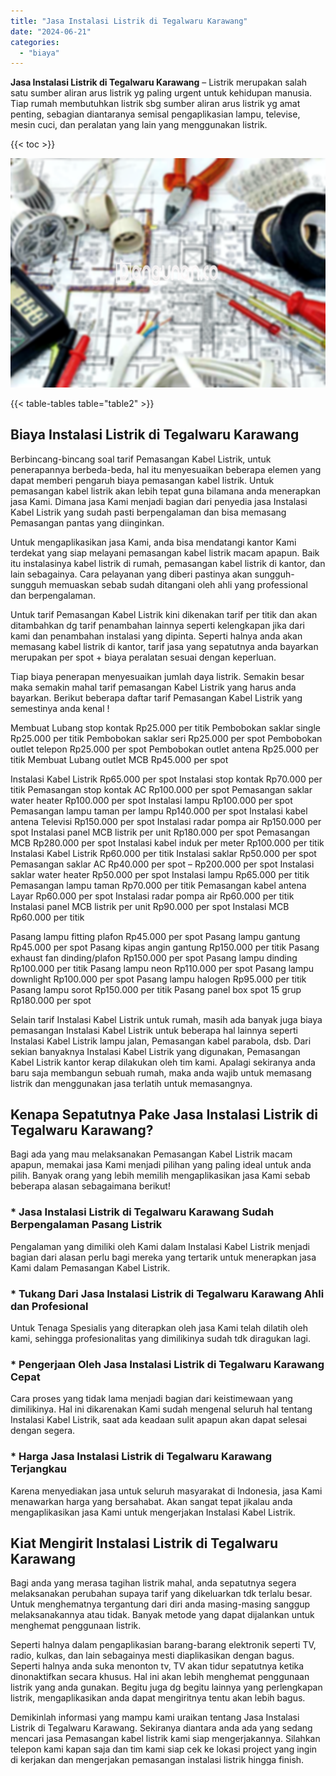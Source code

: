 ```yaml
---
title: "Jasa Instalasi Listrik di Tegalwaru Karawang"
date: "2024-06-21"
categories: 
  - "biaya"
---
```


**Jasa Instalasi Listrik di Tegalwaru Karawang** – Listrik merupakan salah satu sumber aliran arus listrik yg paling urgent untuk kehidupan manusia. Tiap rumah membutuhkan listrik sbg sumber aliran arus listrik yg amat penting, sebagian diantaranya semisal pengaplikasian lampu, televise, mesin cuci, dan peralatan yang lain yang menggunakan listrik.

{{< toc >}}

![Jasa Instalasi Listrik di Tegalwaru Karawang](/images/instalasi-listrik-murah45.png)

{{< table-tables table="table2" >}}

## Biaya Instalasi Listrik di Tegalwaru Karawang

Berbincang-bincang soal tarif Pemasangan Kabel Listrik, untuk penerapannya berbeda-beda, hal itu menyesuaikan beberapa elemen yang dapat memberi pengaruh biaya pemasangan kabel listrik. Untuk pemasangan kabel listrik akan lebih tepat guna bilamana anda menerapkan jasa Kami. Dimana jasa Kami menjadi bagian dari penyedia jasa Instalasi Kabel Listrik yang sudah pasti berpengalaman dan bisa memasang Pemasangan pantas yang diinginkan.

Untuk mengaplikasikan jasa Kami, anda bisa mendatangi kantor Kami terdekat yang siap melayani pemasangan kabel listrik macam apapun. Baik itu instalasinya kabel listrik di rumah, pemasangan kabel listrik di kantor, dan lain sebagainya. Cara pelayanan yang diberi pastinya akan sungguh-sungguh memuaskan sebab sudah ditangani oleh ahli yang professional dan berpengalaman.

Untuk tarif Pemasangan Kabel Listrik kini dikenakan tarif per titik dan akan ditambahkan dg tarif penambahan lainnya seperti kelengkapan jika dari kami dan penambahan instalasi yang dipinta. Seperti halnya anda akan memasang kabel listrik di kantor, tarif jasa yang sepatutnya anda bayarkan merupakan per spot + biaya peralatan sesuai dengan keperluan.

Tiap biaya penerapan menyesuaikan jumlah daya listrik. Semakin besar maka semakin mahal tarif pemasangan Kabel Listrik yang harus anda bayarkan. Berikut beberapa daftar tarif Pemasangan Kabel Listrik yang semestinya anda kenal !

Membuat Lubang stop kontak Rp25.000 per titik Pembobokan saklar single Rp25.000 per titik Pembobokan saklar seri Rp25.000 per spot Pembobokan outlet telepon Rp25.000 per spot Pembobokan outlet antena Rp25.000 per titik Membuat Lubang outlet MCB Rp45.000 per spot

Instalasi Kabel Listrik Rp65.000 per spot Instalasi stop kontak Rp70.000 per titik Pemasangan stop kontak AC Rp100.000 per spot Pemasangan saklar water heater Rp100.000 per spot Instalasi lampu Rp100.000 per spot Pemasangan lampu taman per lampu Rp140.000 per spot Instalasi kabel antena Televisi Rp150.000 per spot Instalasi radar pompa air Rp150.000 per spot Instalasi panel MCB listrik per unit Rp180.000 per spot Pemasangan MCB Rp280.000 per spot Instalasi kabel induk per meter Rp100.000 per titik Instalasi Kabel Listrik Rp60.000 per titik Instalasi saklar Rp50.000 per spot Pemasangan saklar AC Rp40.000 per spot – Rp200.000 per spot Instalasi saklar water heater Rp50.000 per spot Instalasi lampu Rp65.000 per titik Pemasangan lampu taman Rp70.000 per titik Pemasangan kabel antena Layar Rp60.000 per spot Instalasi radar pompa air Rp60.000 per titik Instalasi panel MCB listrik per unit Rp90.000 per spot Instalasi MCB Rp60.000 per titik

Pasang lampu fitting plafon Rp45.000 per spot Pasang lampu gantung Rp45.000 per spot Pasang kipas angin gantung Rp150.000 per titik Pasang exhaust fan dinding/plafon Rp150.000 per spot Pasang lampu dinding Rp100.000 per titik Pasang lampu neon Rp110.000 per spot Pasang lampu downlight Rp100.000 per spot Pasang lampu halogen Rp95.000 per titik Pasang lampu sorot Rp150.000 per titik Pasang panel box spot 15 grup Rp180.000 per spot

Selain tarif Instalasi Kabel Listrik untuk rumah, masih ada banyak juga biaya pemasangan Instalasi Kabel Listrik untuk beberapa hal lainnya seperti Instalasi Kabel Listrik lampu jalan, Pemasangan kabel parabola, dsb. Dari sekian banyaknya Instalasi Kabel Listrik yang digunakan, Pemasangan Kabel Listrik kantor kerap dilakukan oleh tim kami. Apalagi sekiranya anda baru saja membangun sebuah rumah, maka anda wajib untuk memasang listrik dan menggunakan jasa terlatih untuk memasangnya.

## Kenapa Sepatutnya Pake Jasa Instalasi Listrik di Tegalwaru Karawang?

Bagi ada yang mau melaksanakan Pemasangan Kabel Listrik macam apapun, memakai jasa Kami menjadi pilihan yang paling ideal untuk anda pilih. Banyak orang yang lebih memilih mengaplikasikan jasa Kami sebab beberapa alasan sebagaimana berikut!

### \* Jasa Instalasi Listrik di Tegalwaru Karawang Sudah Berpengalaman Pasang Listrik

Pengalaman yang dimiliki oleh Kami dalam Instalasi Kabel Listrik menjadi bagian dari alasan perlu bagi mereka yang tertarik untuk menerapkan jasa Kami dalam Pemasangan Kabel Listrik.

### \* Tukang Dari Jasa Instalasi Listrik di Tegalwaru Karawang Ahli dan Profesional

Untuk Tenaga Spesialis yang diterapkan oleh jasa Kami telah dilatih oleh kami, sehingga profesionalitas yang dimilikinya sudah tdk diragukan lagi.

### \* Pengerjaan Oleh Jasa Instalasi Listrik di Tegalwaru Karawang Cepat

Cara proses yang tidak lama menjadi bagian dari keistimewaan yang dimilikinya. Hal ini dikarenakan Kami sudah mengenal seluruh hal tentang Instalasi Kabel Listrik, saat ada keadaan sulit apapun akan dapat selesai dengan segera.

### \* Harga Jasa Instalasi Listrik di Tegalwaru Karawang Terjangkau

Karena menyediakan jasa untuk seluruh masyarakat di Indonesia, jasa Kami menawarkan harga yang bersahabat. Akan sangat tepat jikalau anda mengaplikasikan jasa Kami untuk mengerjakan Instalasi Kabel Listrik.

## Kiat Mengirit Instalasi Listrik di Tegalwaru Karawang


Bagi anda yang merasa tagihan listrik mahal, anda sepatutnya segera melaksanakan perubahan supaya tarif yang dikeluarkan tdk terlalu besar. Untuk menghematnya tergantung dari diri anda masing-masing sanggup melaksanakannya atau tidak. Banyak metode yang dapat dijalankan untuk menghemat penggunaan listrik.

Seperti halnya dalam pengaplikasian barang-barang elektronik seperti TV, radio, kulkas, dan lain sebagainya mesti diaplikasikan dengan bagus. Seperti halnya anda suka menonton tv, TV akan tidur sepatutnya ketika dinonaktifkan secara khusus. Hal ini akan lebih menghemat penggunaan listrik yang anda gunakan. Begitu juga dg begitu lainnya yang perlengkapan listrik, mengaplikasikan anda dapat mengiritnya tentu akan lebih bagus.

Demikinlah informasi yang mampu kami uraikan tentang Jasa Instalasi Listrik di Tegalwaru Karawang. Sekiranya diantara anda ada yang sedang mencari jasa Pemasangan kabel listrik kami siap mengerjakannya. Silahkan telepon kami kapan saja dan tim kami siap cek ke lokasi project yang ingin di kerjakan dan mengerjakan pemasangan instalasi listrik hingga finish.
